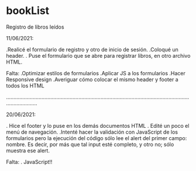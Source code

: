 # bookList
Registro de libros leídos

11/06/2021:

.Realicé el formulario de registro y otro de inicio de sesión.
.Coloqué un header.
. Puse el formulario que se abre para registrar libros, en otro archivo HTML.

Falta:
.Optimizar estilos de formularios
.Aplicar JS a los formularios
.Hacer Responsive design
.Averiguar cómo colocar el mismo header y footer a todos los HTML

.................................................................................................................................................

20/06/2021:

. Hice el footer y lo puse en los demás documentos HTML
. Edité un poco el menú de navegación.
.Intenté hacer la validación con JavaScript de los formularios pero la ejecución del código sólo lee el alert del primer campo: nombre. Es decir, por más que tal input esté completo, y otro no; sólo muestra ese alert.

Falta:
. JavaScript!!
